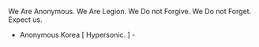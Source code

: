 We Are Anonymous.
We Are Legion.
We Do not Forgive.
We Do not Forget.
Expect us.
- Anonymous Korea [  Hypersonic.  ] -
